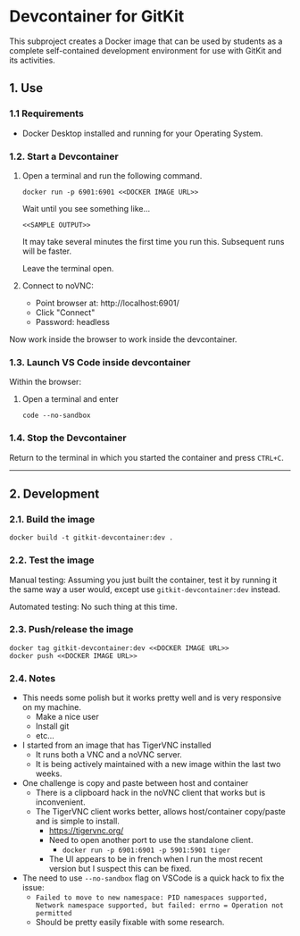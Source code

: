 # Devcontainer for GitKit

This subproject creates a Docker image that can be used by students
as a complete self-contained development environment for use with
GitKit and its activities.

## 1. Use

### 1.1 Requirements

* Docker Desktop installed and running for your Operating System.

### 1.2. Start a Devcontainer

1. Open a terminal and run the following command.

    ```
    docker run -p 6901:6901 <<DOCKER IMAGE URL>>
    ```

    Wait until you see something like...

    ```
    <<SAMPLE OUTPUT>>
    ```

    It may take several minutes the first time you run this.
    Subsequent runs will be faster.

    Leave the terminal open.

2. Connect to noVNC:

    * Point browser at: http://localhost:6901/
    * Click "Connect"
    * Password: headless


Now work inside the browser to work inside the devcontainer.

### 1.3. Launch VS Code inside devcontainer

Within the browser:

1. Open a terminal and enter

    ```
    code --no-sandbox
    ```


### 1.4. Stop the Devcontainer

Return to the terminal in which you started the container and press `CTRL+C`.

---

## 2. Development

### 2.1. Build the image

```
docker build -t gitkit-devcontainer:dev .
```

### 2.2. Test the image

Manual testing: Assuming you just built the container, test it by running it the same way a user would, except use `gitkit-devcontainer:dev` instead.

Automated testing: No such thing at this time.

### 2.3. Push/release the image

```
docker tag gitkit-devcontainer:dev <<DOCKER IMAGE URL>>
docker push <<DOCKER IMAGE URL>>
```

### 2.4. Notes

* This needs some polish but it works pretty well and is very responsive on my machine.
  * Make a nice user
  * Install git
  * etc...
* I started from an image that has TigerVNC installed
  * It runs both a VNC and a noVNC server.
  * It is being actively maintained with a new image within the last two weeks.
* One challenge is copy and paste between host and container
  * There is a clipboard hack in the noVNC client that works but is inconvenient.
  * The TigerVNC client works better, allows host/container copy/paste and is simple to install.
    *  https://tigervnc.org/
    * Need to open another port to use the standalone client.
      * `docker run -p 6901:6901 -p 5901:5901 tiger`
    * The UI appears to be in french when I run the most recent version but I suspect this can be fixed.
* The need to use `--no-sandbox` flag on VSCode is a quick hack to fix the issue:
  * `Failed to move to new namespace: PID namespaces supported, Network namespace supported, but failed: errno = Operation not permitted`
  * Should be pretty easily fixable with some research.
